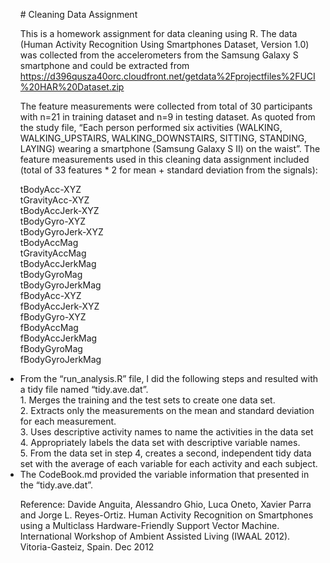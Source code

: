 <ul>
# Cleaning Data Assignment
  
This is a homework assignment for data cleaning using R. The data (Human Activity Recognition Using Smartphones Dataset, Version 1.0) was collected from the accelerometers from the Samsung Galaxy S smartphone and could be extracted from https://d396qusza40orc.cloudfront.net/getdata%2Fprojectfiles%2FUCI%20HAR%20Dataset.zip

The feature measurements were collected from total of 30 participants with n=21 in training dataset and n=9 in testing dataset. As quoted from the study file, “Each person performed six activities (WALKING, WALKING_UPSTAIRS, WALKING_DOWNSTAIRS, SITTING, STANDING, LAYING) wearing a smartphone (Samsung Galaxy S II) on the waist”.  The feature measurements used in this cleaning data assignment included (total of 33 features * 2 for mean + standard deviation from the signals): 

tBodyAcc-XYZ  
tGravityAcc-XYZ  
tBodyAccJerk-XYZ  
tBodyGyro-XYZ  
tBodyGyroJerk-XYZ  
tBodyAccMag  
tGravityAccMag  
tBodyAccJerkMag  
tBodyGyroMag  
tBodyGyroJerkMag  
fBodyAcc-XYZ  
fBodyAccJerk-XYZ  
fBodyGyro-XYZ  
fBodyAccMag  
fBodyAccJerkMag  
fBodyGyroMag  
fBodyGyroJerkMag  

<li> From the “run_analysis.R” file, I did the following steps and resulted with a tidy file named “tidy.ave.dat”.
<br/>1.	Merges the training and the test sets to create one data set.  
<br/>2.	Extracts only the measurements on the mean and standard deviation for each measurement.  
<br/>3.	Uses descriptive activity names to name the activities in the data set  
<br/>4.	Appropriately labels the data set with descriptive variable names.   
<br/>5.	From the data set in step 4, creates a second, independent tidy data set with the average of each variable for each activity and each subject.  <br />
</li>



<li> The CodeBook.md provided the variable information that presented in the “tidy.ave.dat”. </li>

Reference: Davide Anguita, Alessandro Ghio, Luca Oneto, Xavier Parra and Jorge L. Reyes-Ortiz. Human Activity Recognition on Smartphones using a Multiclass Hardware-Friendly Support Vector Machine. International Workshop of Ambient Assisted Living (IWAAL 2012). Vitoria-Gasteiz, Spain. Dec 2012


</ul>

